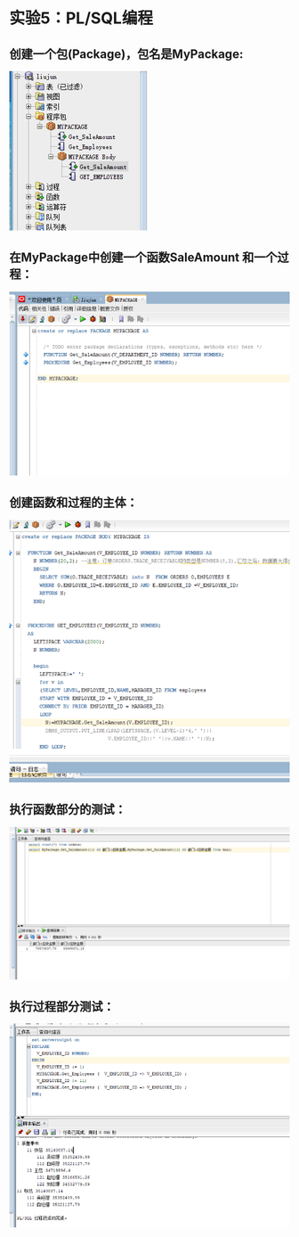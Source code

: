# 实验5：PL/SQL编程

## 创建一个包(Package)，包名是MyPackage:  

![](package.png)

## 在MyPackage中创建一个函数SaleAmount 和一个过程：  

![](process.png)

## 创建函数和过程的主体：  
 
 ![](body.png)
 
## 执行函数部分的测试：  

![](test1.png)

## 执行过程部分测试：  

![](TES.png)



  
